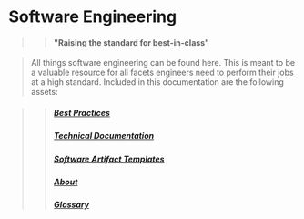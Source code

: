 # Software Engineering

>> #### "Raising the standard for best-in-class"

> All things software engineering can be found here. This is meant to be a valuable resource for all facets engineers need to perform their jobs at a high standard. Included in this documentation are the following assets:

>> ##### [Best Practices](best_practice)
>> ##### [Technical Documentation](technical)
>> ##### [Software Artifact Templates](artifact_templates)
>> ##### [About](about)
>> ##### [Glossary](glossary)